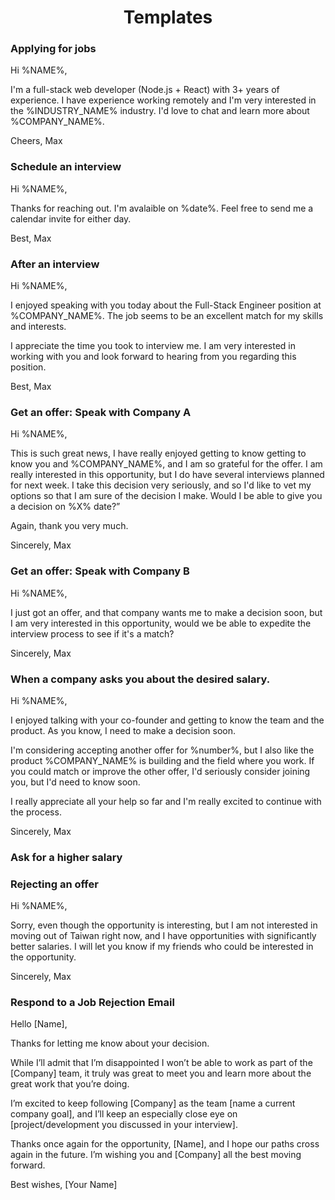 <h1 align="center">Templates</h1>

### Applying for jobs

Hi %NAME%,

I'm a full-stack web developer (Node.js + React) with 3+ years of experience. I have experience working remotely and I'm very interested in the %INDUSTRY_NAME% industry. I'd love to chat and learn more about %COMPANY_NAME%.

Cheers,
Max

### Schedule an interview

Hi %NAME%,

Thanks for reaching out. I'm avalaible on %date%.
Feel free to send me a calendar invite for either day.

Best,
Max

### After an interview

Hi %NAME%,

I enjoyed speaking with you today about the Full-Stack Engineer position at %COMPANY_NAME%. The job seems to be an excellent match for my skills and interests.

I appreciate the time you took to interview me. I am very interested in working with you and look forward to hearing from you regarding this position.

Best,
Max

### Get an offer: Speak with Company A

Hi %NAME%,

This is such great news, I have really enjoyed getting to know getting to know you and %COMPANY_NAME%, and I am so grateful for the offer. I am really interested in this opportunity, but I do have several interviews planned for next week. I take this decision very seriously, and so I'd like to vet my options so that I am sure of the decision I make. Would I be able to give you a decision on %X% date?”

Again, thank you very much.

Sincerely,
Max

### Get an offer: Speak with Company B

Hi %NAME%,

I just got an offer, and that company wants me to make a decision soon, but I am very interested in this opportunity, would we be able to expedite the interview process to see if it's a match?

Sincerely,
Max

### When a company asks you about the desired salary.

Hi %NAME%,

I enjoyed talking with your co-founder and getting to know the team and the product. As you know, I need to make a decision soon.

I'm considering accepting another offer for %number%, but I also like the product %COMPANY_NAME% is building and the field where you work. If you could match or improve the other offer, I'd seriously consider joining you, but I'd need to know soon.

I really appreciate all your help so far and I'm really excited to continue with the process.

Sincerely,
Max

### Ask for a higher salary

### Rejecting an offer

Hi %NAME%,

Sorry, even though the opportunity is interesting, but I am not interested in moving out of Taiwan right now, and I have opportunities with significantly better salaries. I will let you know if my friends who could be interested in the opportunity.

Sincerely,
Max

### Respond to a Job Rejection Email

Hello [Name],

Thanks for letting me know about your decision.

While I’ll admit that I’m disappointed I won’t be able to work as part of the [Company] team, it truly was great to meet you and learn more about the great work that you’re doing.

I’m excited to keep following [Company] as the team [name a current company goal], and I’ll keep an especially close eye on [project/development you discussed in your interview].

Thanks once again for the opportunity, [Name], and I hope our paths cross again in the future. I’m wishing you and [Company] all the best moving forward.

Best wishes,
[Your Name]
